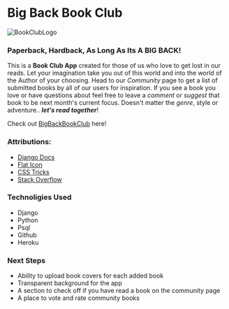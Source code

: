 # Big Back Book Club

![BookClubLogo](bookclub_app/static/css/images/logo.png)

### Paperback, Hardback, As Long As Its A **BIG BACK**!

This is a **Book Club App** created for those of us who love to get lost in our reads. Let your imagination take you out of this world and into the world of the Author of your choosing. Head to our *Community* page to get a list of submitted books by all of our users for inspiration. If you see a book you love or have questions about feel free to leave a *comment* or *suggest* that book to be next month's current focus. Doesn't matter the *genre*, style or adventure.. ***let's read together***!

Check out [BigBackBookClub](https://bigbackbookclub-cf0739455906.herokuapp.com/) here!

### Attributions:
* [Django Docs](https://www.djangoproject.com/)
* [Flat Icon](https://www.flaticon.com/)
* [CSS Tricks](https://css-tricks.com/snippets/css/a-guide-to-flexbox/)
* [Stack Overflow](https://stackoverflow.com/)

### Technoligies Used

* Django
* Python
* Psql
* Github
* Heroku

### Next Steps

* Ability to upload book covers for each added book
* Transparent background for the app
* A section to check off if you have read a book on the community page
* A place to vote and rate community books